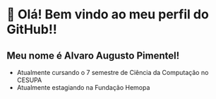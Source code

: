 # 👋 Olá! Bem vindo ao meu perfil do GitHub!!
## Meu nome é Alvaro Augusto Pimentel!
<ul>
  <li>Atualmente cursando o 7 semestre de Ciência da Computação no CESUPA</li>
  <li>Atualmente estagiando na Fundação Hemopa</li>
</ul>

